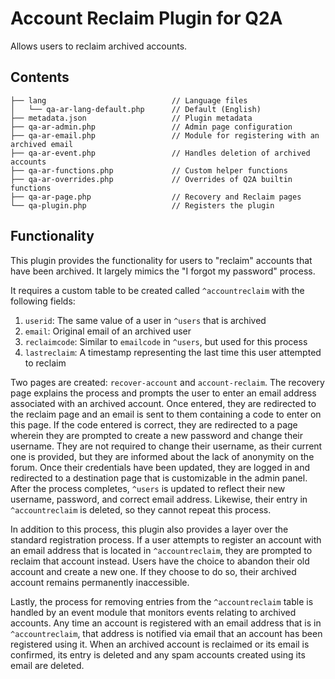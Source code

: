 # Account Reclaim Plugin for Q2A

Allows users to reclaim archived accounts.

## Contents

```
├── lang                            // Language files
│   └── qa-ar-lang-default.php      // Default (English)
├── metadata.json                   // Plugin metadata
├── qa-ar-admin.php                 // Admin page configuration
├── qa-ar-email.php                 // Module for registering with an archived email
├── qa-ar-event.php                 // Handles deletion of archived accounts
├── qa-ar-functions.php             // Custom helper functions
├── qa-ar-overrides.php             // Overrides of Q2A builtin functions
├── qa-ar-page.php                  // Recovery and Reclaim pages
└── qa-plugin.php                   // Registers the plugin
```

## Functionality

This plugin provides the functionality for users to "reclaim" accounts that have been archived.
It largely mimics the "I forgot my password" process.

It requires a custom table to be created called `^accountreclaim` with the following fields:

1. `userid`: The same value of a user in `^users` that is archived
1. `email`: Original email of an archived user
1. `reclaimcode`: Similar to `emailcode` in `^users`, but used for this process
1. `lastreclaim`: A timestamp representing the last time this user attempted to reclaim

Two pages are created: `recover-account` and `account-reclaim`.
The recovery page explains the process and prompts the user to enter an email address associated with an archived account.
Once entered, they are redirected to the reclaim page and an email is sent to them containing a code to enter on this page.
If the code entered is correct, they are redirected to a page wherein they are prompted to create a new password and change their username.
They are not required to change their username, as their current one is provided, but they are informed about the lack of anonymity on the forum.
Once their credentials have been updated, they are logged in and redirected to a destination page that is customizable in the admin panel.
After the process completes, `^users` is updated to reflect their new username, password, and correct email address.
Likewise, their entry in `^accountreclaim` is deleted, so they cannot repeat this process.

In addition to this process, this plugin also provides a layer over the standard registration process.
If a user attempts to register an account with an email address that is located in `^accountreclaim`, they are prompted to reclaim that account instead.
Users have the choice to abandon their old account and create a new one.
If they choose to do so, their archived account remains permanently inaccessible.

Lastly, the process for removing entries from the `^accountreclaim` table is handled by an event module that monitors events relating to archived accounts.
Any time an account is registered with an email address that is in `^accountreclaim`, that address is notified via email that an account has been registered using it.
When an archived account is reclaimed or its email is confirmed, its entry is deleted and any spam accounts created using its email are deleted.